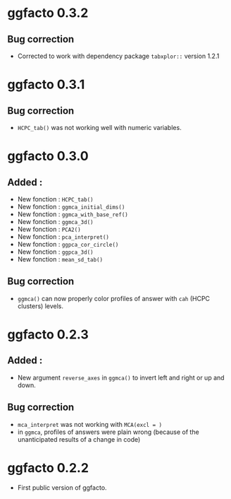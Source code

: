 # ggfacto 0.3.2

## Bug correction
* Corrected to work with dependency package `tabxplor::` version 1.2.1


# ggfacto 0.3.1

## Bug correction
* `HCPC_tab()` was not working well with numeric variables.


# ggfacto 0.3.0

## Added : 
* New fonction : `HCPC_tab()`           
* New fonction : `ggmca_initial_dims()` 
* New fonction : `ggmca_with_base_ref()`
* New fonction : `ggmca_3d()`           
* New fonction : `PCA2()`      
* New fonction : `pca_interpret()`      
* New fonction : `ggpca_cor_circle()`   
* New fonction : `ggpca_3d()`           
* New fonction : `mean_sd_tab()`

## Bug correction
* `ggmca()` can now properly color profiles of answer with `cah` (HCPC clusters) levels.


# ggfacto 0.2.3

## Added : 
* New argument `reverse_axes` in `ggmca()` to invert left and right or up and down. 

## Bug correction
* `mca_interpret` was not working with `MCA(excl = )`
* in `ggmca`, profiles of answers were plain wrong (because of the unanticipated results of a change in code)


# ggfacto 0.2.2

* First public version of ggfacto. 
